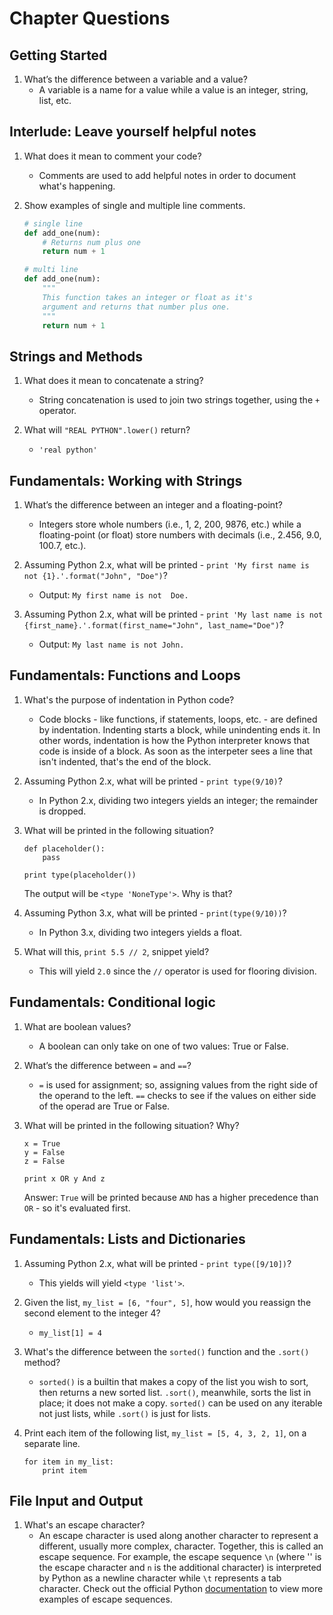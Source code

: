 # Chapter Questions

## Getting Started

1. What’s the difference between a variable and a value?
    - A variable is a name for a value while a value is an integer, string, list, etc.

## Interlude: Leave yourself helpful notes

1. What does it mean to comment your code?
    - Comments are used to add helpful notes in order to document what's happening.

1. Show examples of single and multiple line comments.

    ```python
    # single line
    def add_one(num):
        # Returns num plus one
        return num + 1

    # multi line
    def add_one(num):
        """
        This function takes an integer or float as it's
        argument and returns that number plus one.
        """
        return num + 1
    ```

## Strings and Methods

1. What does it mean to concatenate a string?
    - String concatenation is used to join two strings together, using the `+` operator.

1. What will `"REAL PYTHON".lower()` return?
    - `'real python'`

## Fundamentals: Working with Strings

1. What’s the difference between an integer and a floating-point?
    - Integers store whole numbers (i.e., 1, 2, 200, 9876, etc.) while a floating-point (or float) store numbers with decimals (i.e., 2.456, 9.0, 100.7, etc.).

1. Assuming Python 2.x, what will be printed - `print 'My first name is not {1}.'.format("John", "Doe")`?
    - Output: `My first name is not  Doe.`

1. Assuming Python 2.x, what will be printed - `print 'My last name is not {first_name}.'.format(first_name="John", last_name="Doe")`?
    - Output: `My last name is not John.`

## Fundamentals: Functions and Loops

1. What's the purpose of indentation in Python code?
    - Code blocks - like functions, if statements, loops, etc. - are defined by indentation. Indenting starts a block, while unindenting ends it. In other words, indentation is how the Python interpreter knows that code is inside of a block. As soon as the interpeter sees a line that isn't indented, that's the end of the block.

1. Assuming Python 2.x, what will be printed - `print type(9/10)`?
    - In Python 2.x, dividing two integers yields an integer; the remainder is dropped.

1. What will be printed in the following situation?

    ```
    def placeholder():
        pass

    print type(placeholder())
    ```

    The output will be `<type 'NoneType'>`. Why is that?

1. Assuming Python 3.x, what will be printed - `print(type(9/10))`?
    - In Python 3.x, dividing two integers yields a float.

1. What will this, `print 5.5 // 2`, snippet yield?
    - This will yield `2.0` since the `//` operator is used for flooring division.

## Fundamentals: Conditional logic

1. What are boolean values?
    - A boolean can only take on one of two values: True or False.

1. What’s the difference between `=` and `==`?
    - `=` is used for assignment; so, assigning values from the right side of the operand to the left. `==` checks to see if the values on either side of the operad are True or False.

1. What will be printed in the following situation? Why?

    ```
    x = True
    y = False
    z = False

    print x OR y And z
    ```

    Answer: `True` will be printed because `AND` has a higher precedence than `OR` - so it's evaluated first.


## Fundamentals: Lists and Dictionaries

1. Assuming Python 2.x, what will be printed - `print type([9/10])`?
    - This yields will yield `<type 'list'>`.

1. Given the list, `my_list = [6, "four", 5]`, how would you reassign the second element to the integer 4?
    - `my_list[1] = 4`

1. What's the difference between the `sorted()` function and the `.sort()` method?
    - `sorted()` is a builtin that makes a copy of the list you wish to sort, then returns a new sorted list. `.sort()`, meanwhile, sorts the list in place; it does not make a copy. `sorted()` can be used on any iterable not just lists, while `.sort()` is just for lists.

1. Print each item of the following list, `my_list = [5, 4, 3, 2, 1]`, on a separate line.

    ```
    for item in my_list:
        print item
    ```

## File Input and Output

1. What's an escape character?
    - An escape character is used along another character to represent a different, usually more complex, character. Together, this is called an escape sequence. For example, the escape sequence `\n` (where '\' is the escape character and `n` is the additional character) is interpreted by Python as a newline character while `\t` represents a tab character. Check out the official Python [documentation](https://docs.python.org/2/reference/lexical_analysis.html#string-literals) to view more examples of escape sequences.
